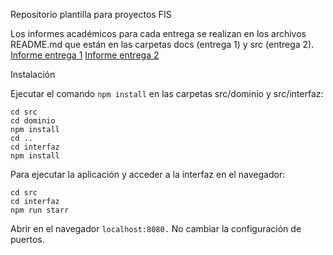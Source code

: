 Repositorio plantilla para proyectos FIS

Los informes académicos para cada entrega se realizan en los archivos README.md que están en las carpetas docs (entrega 1) y src (entrega 2).
[Informe entrega 1](docs\README.md)
[Informe entrega 2](src\README.md)

Instalación

Ejecutar el comando `npm install` en las carpetas src/dominio y src/interfaz:
```
cd src 
cd dominio
npm install
cd ..
cd interfaz
npm install
```
Para ejecutar la aplicación y acceder a la interfaz en el navegador:
```
cd src
cd interfaz
npm run starr
```
Abrir en el navegador `localhost:8080.`
No cambiar la configuración de puertos.
